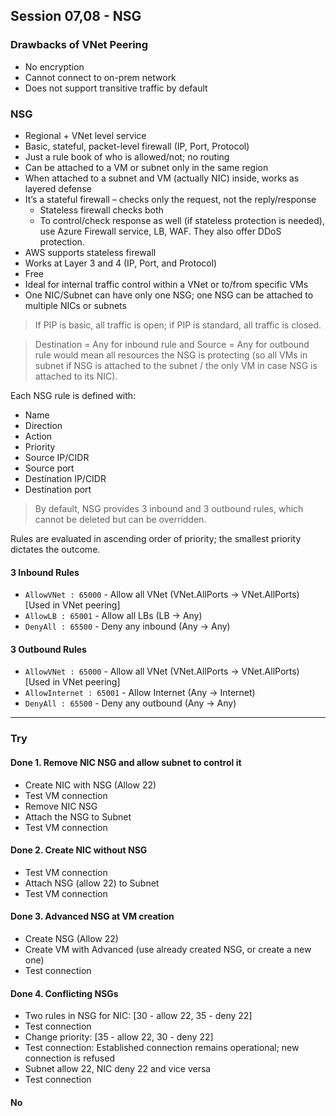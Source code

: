 ## Session 07,08 - NSG

### Drawbacks of VNet Peering
- No encryption  
- Cannot connect to on-prem network  
- Does not support transitive traffic by default  

### NSG
- Regional + VNet level service  
- Basic, stateful, packet-level firewall (IP, Port, Protocol)  
- Just a rule book of who is allowed/not; no routing  
- Can be attached to a VM or subnet only in the same region  
- When attached to a subnet and VM (actually NIC) inside, works as layered defense  
- It’s a stateful firewall – checks only the request, not the reply/response  
  - Stateless firewall checks both  
  - To control/check response as well (if stateless protection is needed), use Azure Firewall service, LB, WAF. They also offer DDoS protection.  
- AWS supports stateless firewall  
- Works at Layer 3 and 4 (IP, Port, and Protocol)  
- Free  
- Ideal for internal traffic control within a VNet or to/from specific VMs  
- One NIC/Subnet can have only one NSG; one NSG can be attached to multiple NICs or subnets  

> If PIP is basic, all traffic is open; if PIP is standard, all traffic is closed.

> Destination = Any for inbound rule and Source = Any for outbound rule would mean all resources the NSG is protecting (so all VMs in subnet if NSG is attached to the subnet / the only VM in case NSG is attached to its NIC).

Each NSG rule is defined with:
- Name  
- Direction  
- Action  
- Priority  
- Source IP/CIDR  
- Source port  
- Destination IP/CIDR  
- Destination port  

> By default, NSG provides 3 inbound and 3 outbound rules, which cannot be deleted but can be overridden.

Rules are evaluated in ascending order of priority; the smallest priority dictates the outcome.

#### 3 Inbound Rules
- `AllowVNet : 65000` - Allow all VNet (VNet.AllPorts → VNet.AllPorts) [Used in VNet peering]  
- `AllowLB : 65001` - Allow all LBs (LB → Any)  
- `DenyAll : 65500` - Deny any inbound (Any → Any)  

#### 3 Outbound Rules
- `AllowVNet : 65000` - Allow all VNet (VNet.AllPorts → VNet.AllPorts) [Used in VNet peering]  
- `AllowInternet : 65001` - Allow Internet (Any → Internet)  
- `DenyAll : 65500` - Deny any outbound (Any → Any)  

---

### Try

#### Done 1. Remove NIC NSG and allow subnet to control it
- Create NIC with NSG (Allow 22)  
- Test VM connection  
- Remove NIC NSG  
- Attach the NSG to Subnet  
- Test VM connection  

#### Done 2. Create NIC without NSG
- Test VM connection  
- Attach NSG (allow 22) to Subnet  
- Test VM connection  

#### Done 3. Advanced NSG at VM creation
- Create NSG (Allow 22)  
- Create VM with Advanced (use already created NSG, or create a new one)  
- Test connection  

#### Done 4. Conflicting NSGs
- Two rules in NSG for NIC: [30 - allow 22, 35 - deny 22]  
- Test connection  
- Change priority: [35 - allow 22, 30 - deny 22]  
- Test connection: Established connection remains operational; new connection is refused  
- Subnet allow 22, NIC deny 22 and vice versa  
- Test connection  

#### No
